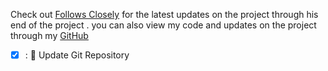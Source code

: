 Check out [Follows Closely](https://github.com/followsclosely/blokus-ai-challenge) for the latest updates on the project through his end of the project .
you can also view my code and updates on the project through my [GitHub](https://jaron-wilson.github.io/blokus-ai/)

- [x] : 📝 Update Git Repository
